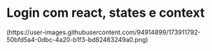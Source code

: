 <h1>Login com react, states e context</h1>
(https://user-images.githubusercontent.com/94914899/173911792-50bfd5a4-0dbc-4a20-b1f3-bd82463249a0.png)

